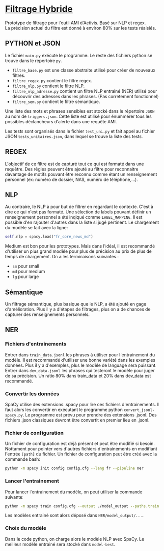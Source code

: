 # <ins>**Filtrage Hybride**<ins>

Prototype de filtrage pour l'outil AMI d'Activis. Basé sur NLP et regex.  
La précision actuel du filtre est donné à environ 80% sur les tests réalsiés.

## **PYTHON et JSON**
Le fichier `main.py` exécute le programme. Le reste des fichiers python se trouve dans le répertoire `py`.
+ `filtre_base.py` est une classe abstraite utilisé pour créer de nouveaux filtres.
+ `filtre_regex.py` contient le filtre regex.
+ `filtre_nlp.py` contient le filtre NLP.
+ `filtre_nlp_adresse.py` contient un filtre NLP entrainé (NER) utilisé pour découvrir des adresses dans les phrases. (Pas corretement fonctionnel)
+ `filtre_sem.py` contient le filtre sémantique.

Une liste des mots et phrases sensibles est stocké dans le répertoire `JSON` au nom de `triggers.json`. Cette liste est utilisé pour énummérer tous les possibles déclancheurs d'alerte dans une requête AMI.

Les tests sont organisés dans le fichier `test_uni.py` et fait appel au fichier JSON `tests_unitaires.json`, dans lequel se trouve la liste des tests.

## **REGEX**
L'objectif de ce filtre est de capturé tout ce qui est formaté dans une requêtre.
Des rêgles peuvent être ajouté au filtre pour reconnaitre davantage de motifs pouvant être reconnu comme étant un renseignement personnel (ex: numéro de dossier, NAS, numéro de téléphone,...).

## **NLP**
Au contraire, le NLP à pour but de filtrer en regardant le contexte. C'est à dire ce qui n'est pas formaté.
Une sélection de labels pouvant définir un renseignement personnel a été inqiqué comme `LABEL_MAPPING`. Il est possible d'en rajouter d'autres dans la liste si jugé pertinent.
Le chargement du modèle se fait avec la ligne:
```python
self.nlp = spacy.load("fr_core_news_md")
```
Medium est bon pour les prototypes. Mais dans l'idéal, il est recommandé d'utiliser un plus grand modèle pour plus de précision au prix de plus de temps de chargement. On a les terminaisons suivantes :
+ `sm` pour small
+ `md` pour medium
+ `lg` pour large

## **Sémantique**
Un filtrage sémantique, plus basique que le NLP, a été ajouté en gage d'amélioration.
Plus il y a d'étapes de filtrages, plus on a de chances de capturer des renseignements personnels.

## **NER**
### Fichiers d'entrainements
Entrer dans `train_data.jsonl` les phrases à utiliser pour l'entrainement du modèle. Il est recommandé d'utiliser une bonne variété dans les exemples données. Plus il y a d'exemples, plus le modèle de language sera puissant.
Entrer dans `dev_data.jsonl` les phrases qui testeront le modèle pour juger de sa précision.
Un ratio 80% dans train_data et 20% dans dev_data est recommandé.
### Convertir les données
SpaCy utilise des extensions .spacy pour lire ces fichiers d'entrainements. Il faut alors les convertir en exécutant le programme python `convert_jsonl-spacy.py`.
Le programme est prévu pour prendre des extensions .jsonl. Des fichiers .json classiques devront être convertit en premier lieu en .jsonl.
### Fichier de configuration
Un fichier de configuration est déjà présent et peut être modifié si besoin. Nottament pour pointer vers d'autres fichiers d'entrainements en modifiant l'entrée `[path]` du fichier.
Un fichier de configuration peut être créé avec la commande bash:
```bash
python -m spacy init config config.cfg --lang fr --pipeline ner
```
### Lancer l'entrainement
Pour lancer l'entrainement du modèle, on peut utiliser la commande suivante:
```bash
python -m spacy train config.cfg --output ./model_output --paths.train ./train_data.spacy --paths.dev ./dev_data.spacy
```
Les modèles entrainé sont alors déposé dans `NER/model_output/...`.
### Choix du modèle
Dans le code python, on charge alors le modèle NLP avec SpaCy. Le meilleur modèle entrainé sera stocké dans `model-best`.
